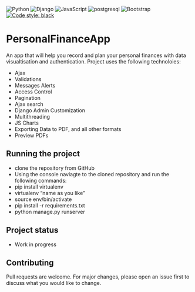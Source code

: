 ![Python](https://img.shields.io/badge/Python-3776AB?style=for-the-badge&logo=python&logoColor=white)
![Django](https://img.shields.io/badge/Django-092E20?style=for-the-badge&logo=django&logoColor=white)
![JavaScript](https://img.shields.io/badge/JavaScript-F7DF1E?style=for-the-badge&logo=JavaScript&logoColor=white)
![postgresql](https://img.shields.io/badge/PostgreSQL-316192?style=for-the-badge&logo=postgresql&logoColor=white)
![Bootstrap](https://img.shields.io/badge/bootstrap-%23563D7C.svg?style=for-the-badge&logo=bootstrap&logoColor=white)
[![Code style: black](https://img.shields.io/badge/code%20style-black-000000.svg)](https://github.com/psf/black)
# PersonalFinanceApp

An app that will help you record and plan your personal finances with data visualtisation and authentication.
Project uses the following technoloies:
- Ajax
- Validations
- Messages Alerts
- Access Control
- Pagination
- Ajax search
- Django Admin Customization
- Multithreading
- JS Charts
- Exporting Data to PDF,  and all other formats
- Preview PDFs

## Running the project

* clone the repository from GitHub
* Using the console naviagte to the cloned repository and run the following commands:
* pip install virtualenv
* virtualenv “name as you like”
* source env/bin/activate
* pip install -r requirements.txt
* python manage.py runserver

## Project status
- Work in progress

## Contributing
Pull requests are welcome. For major changes, please open an issue first to discuss what you would like to change.
